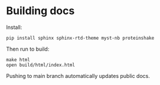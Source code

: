 # Building docs

Install:

```
pip install sphinx sphinx-rtd-theme myst-nb proteinshake
```
Then run to build:
```
make html
open build/html/index.html
```

Pushing to main branch automatically updates public docs.

